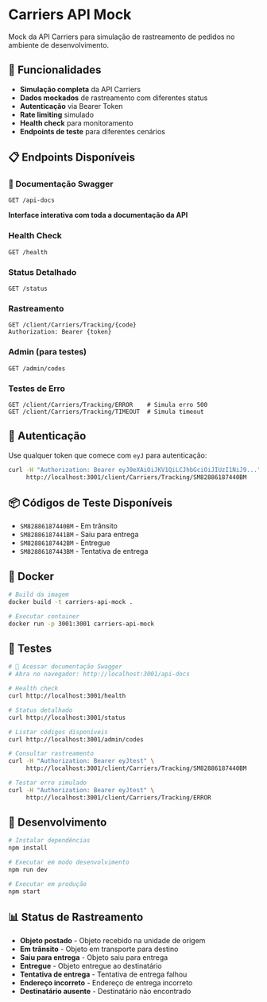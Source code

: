 # Carriers API Mock

Mock da API Carriers para simulação de rastreamento de pedidos no ambiente de desenvolvimento.

## 🚀 Funcionalidades

- **Simulação completa** da API Carriers
- **Dados mockados** de rastreamento com diferentes status
- **Autenticação** via Bearer Token
- **Rate limiting** simulado
- **Health check** para monitoramento
- **Endpoints de teste** para diferentes cenários

## 📋 Endpoints Disponíveis

### 📖 Documentação Swagger
```
GET /api-docs
```
**Interface interativa com toda a documentação da API**

### Health Check
```
GET /health
```

### Status Detalhado
```
GET /status
```

### Rastreamento
```
GET /client/Carriers/Tracking/{code}
Authorization: Bearer {token}
```

### Admin (para testes)
```
GET /admin/codes
```

### Testes de Erro
```
GET /client/Carriers/Tracking/ERROR    # Simula erro 500
GET /client/Carriers/Tracking/TIMEOUT  # Simula timeout
```

## 🔑 Autenticação

Use qualquer token que comece com `eyJ` para autenticação:
```bash
curl -H "Authorization: Bearer eyJ0eXAiOiJKV1QiLCJhbGciOiJIUzI1NiJ9..." \
     http://localhost:3001/client/Carriers/Tracking/SM82886187440BM
```

## 📦 Códigos de Teste Disponíveis

- `SM82886187440BM` - Em trânsito
- `SM82886187441BM` - Saiu para entrega  
- `SM82886187442BM` - Entregue
- `SM82886187443BM` - Tentativa de entrega

## 🐳 Docker

```bash
# Build da imagem
docker build -t carriers-api-mock .

# Executar container
docker run -p 3001:3001 carriers-api-mock
```

## 🧪 Testes

```bash
# 📖 Acessar documentação Swagger
# Abra no navegador: http://localhost:3001/api-docs

# Health check
curl http://localhost:3001/health

# Status detalhado
curl http://localhost:3001/status

# Listar códigos disponíveis
curl http://localhost:3001/admin/codes

# Consultar rastreamento
curl -H "Authorization: Bearer eyJtest" \
     http://localhost:3001/client/Carriers/Tracking/SM82886187440BM

# Testar erro simulado
curl -H "Authorization: Bearer eyJtest" \
     http://localhost:3001/client/Carriers/Tracking/ERROR
```

## 🔧 Desenvolvimento

```bash
# Instalar dependências
npm install

# Executar em modo desenvolvimento
npm run dev

# Executar em produção
npm start
```

## 📊 Status de Rastreamento

- **Objeto postado** - Objeto recebido na unidade de origem
- **Em trânsito** - Objeto em transporte para destino
- **Saiu para entrega** - Objeto saiu para entrega
- **Entregue** - Objeto entregue ao destinatário
- **Tentativa de entrega** - Tentativa de entrega falhou
- **Endereço incorreto** - Endereço de entrega incorreto
- **Destinatário ausente** - Destinatário não encontrado
